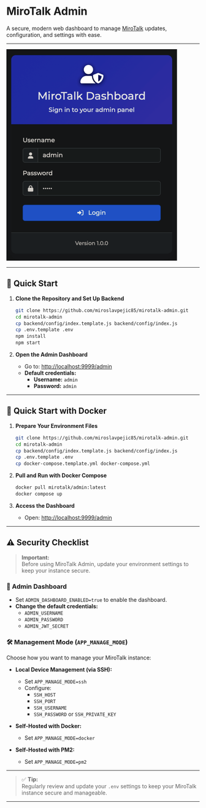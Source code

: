 # MiroTalk Admin

A secure, modern web dashboard to manage [MiroTalk](https://docs.mirotalk.com/html/overview.html) updates, configuration, and settings with ease.

---

![admin](../images/mirotalk/adm.png)

---

## 🚀 Quick Start

1. **Clone the Repository and Set Up Backend**
    ```bash
    git clone https://github.com/miroslavpejic85/mirotalk-admin.git
    cd mirotalk-admin
    cp backend/config/index.template.js backend/config/index.js
    cp .env.template .env
    npm install
    npm start
    ```

2. **Open the Admin Dashboard**

    - Go to: [http://localhost:9999/admin](http://localhost:9999/admin)
    - **Default credentials:**
        - **Username:** `admin`
        - **Password:** `admin`

---

## 🐳 Quick Start with Docker

1. **Prepare Your Environment Files**
    ```bash
    git clone https://github.com/miroslavpejic85/mirotalk-admin.git
    cd mirotalk-admin
    cp backend/config/index.template.js backend/config/index.js
    cp .env.template .env
    cp docker-compose.template.yml docker-compose.yml
    ```

2. **Pull and Run with Docker Compose**
    ```bash
    docker pull mirotalk/admin:latest
    docker compose up
    ```

3. **Access the Dashboard**
    - Open: [http://localhost:9999/admin](http://localhost:9999/admin)

---

## ⚠️ Security Checklist

> **Important:**  
> Before using MiroTalk Admin, update your environment settings to keep your instance secure.

### 🔐 Admin Dashboard

- Set `ADMIN_DASHBOARD_ENABLED=true` to enable the dashboard.
- **Change the default credentials:**
    - `ADMIN_USERNAME`
    - `ADMIN_PASSWORD`
    - `ADMIN_JWT_SECRET`

### 🛠️ Management Mode (`APP_MANAGE_MODE`)

Choose how you want to manage your MiroTalk instance:

- **Local Device Management (via SSH):**
  - Set `APP_MANAGE_MODE=ssh`
  - Configure:
    - `SSH_HOST`
    - `SSH_PORT`
    - `SSH_USERNAME`
    - `SSH_PASSWORD` or `SSH_PRIVATE_KEY`

- **Self-Hosted with Docker:**
    - Set `APP_MANAGE_MODE=docker`

- **Self-Hosted with PM2:**
    - Set `APP_MANAGE_MODE=pm2`

---

> ✅ **Tip:**  
> Regularly review and update your `.env` settings to keep your MiroTalk instance secure and manageable.

---
